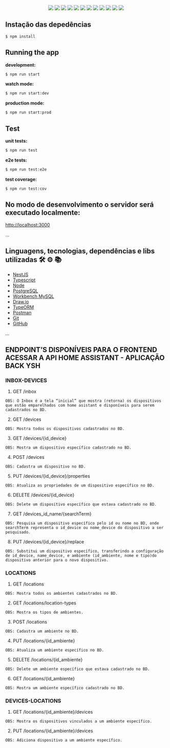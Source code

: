 <p align="center">
  <img src="https://img.shields.io/static/v1?label=NestJS&message=10.3&color=red&style=for-the-badge&logo=nestjs"/>
  <img src="http://img.shields.io/static/v1?label=Typescript&message=5.4&color=blue&style=for-the-badge&logo=typescript"/>
  <img src="http://img.shields.io/static/v1?label=Node&message=20.10.0&color=5fa04e&style=for-the-badge&logo=nodedotjs"/>
  <img src="http://img.shields.io/static/v1?label=Draw.io&message=24.6.4&color=f08705&style=for-the-badge&logo=diagramsdotnet"/>
  <img src="http://img.shields.io/static/v1?label=Workbench MySQL&message=8.0.38&color=4479a1&style=for-the-badge&logo=mysql&logoColor=f5f5f5"/>
  <img src="http://img.shields.io/static/v1?label=PostgreSQL&message=16&color=4169e1&style=for-the-badge&logo=postgresql&logoColor=f5f5f5"/>
  <img src="http://img.shields.io/static/v1?label=TypeORM&message=0.3.20&color=2d3748&style=for-the-badge&logo=typeorm"/>
  <img src="http://img.shields.io/static/v1?label=Postman&message=11&color=orange&style=for-the-badge&logo=postman"/>
  <img src="http://img.shields.io/static/v1?label=Git&message=2.45.2&color=f05032&style=for-the-badge&logo=git"/>
  <img src="http://img.shields.io/static/v1?label=GitHub&message=2024&color=181717&style=for-the-badge&logo=github"/>
  <img src="http://img.shields.io/static/v1?label=STATUS&message=CONCLUIDO&color=green&style=for-the-badge"/>
  <img src="http://img.shields.io/static/v1?label=License&message=MIT&color=green&style=for-the-badge"/>
</p>



## Instação das depedências

```bash
$ npm install
```


## Running the app

**development:**
```bash
$ npm run start
```

**watch mode:**
```bash
$ npm run start:dev
```

**production mode:**
```bash
$ npm run start:prod
```


## Test

**unit tests:**
```bash
$ npm run test
```

**e2e tests:**
```bash
$ npm run test:e2e
```

**test coverage:**
```bash
$ npm run test:cov
```


## No modo de desenvolvimento o servidor será executado localmente:

[http://localhost:3000](http://localhost:3000)


... 

## Linguagens, tecnologias, dependências e libs utilizadas :hammer_and_wrench: :gear: :books:

- [NestJS](https://docs.nestjs.com/)
- [Typescript](https://www.typescriptlang.org/download/)
- [Node](https://nodejs.org/en/download/)
- [PostgreSQL](https://www.postgresql.org/download/)
- [Workbench MySQL](https://dev.mysql.com/downloads/workbench/)
- [Draw.io](https://www.drawio.com/)
- [TypeORM](https://typeorm.io/)
- [Postman](https://www.postman.com/downloads/)
- [Git](https://git-scm.com/downloads)
- [GitHub](https://github.com/)

...


## ENDPOINT’S DISPONÍVEIS PARA O FRONTEND ACESSAR A API HOME ASSISTANT - APLICAÇÃO BACK YSH

### INBOX-DEVICES    
1.	GET 
/inbox

`OBS: O Inbox é a tela “inicial” que mostra (retorna) os dispositivos que estão emparelhados com home asistant e disponíveis para serem cadastrados no BD.`
 
2.	GET
/devices

`OBS: Mostra todos os dispositivos cadastrados no BD.`

3.	GET
/devices/{id_device}

`OBS: Mostra um dispositivo específico cadastrado no BD.`
	
4.	POST
/devices

`OBS: Cadastra um dispositivo no BD.`

5.	PUT
/devices/{id_device}/properties

`OBS: Atualiza as propriedades de um dispositivo específico no BD.`

6.	DELETE
/devices/{id_device}

`OBS: Delete um dispositivo específico que estava cadastrado no BD.`

7.	GET
/devices_id_name/{searchTerm}

`OBS: Pesquisa um dispositivo específico pelo id ou nome no BD, onde searchTerm representa o id_device ou nome_device do dispositivo a ser pesquisado.`

8.	PUT
/devices/{id_device}/replace

`OBS: Substitui um dispositivo específico, transferindo a configuração de id_device, name_device, e ambiente (id_ambiente, nome e tipo)do dispositivo anterior para o novo dispositivo.`

### LOCATIONS 
1.	GET 
/locations

`OBS: Mostra todos os ambientes cadastrados no BD.`

2.	GET
/locations/location-types

`OBS: Mostra os tipos de ambientes.`
 	
3.	POST
/locations

`OBS: Cadastra um ambiente no BD.`

4.	PUT
/locations/{id_ambiente}

`OBS: Atualiza um ambiente específico no BD.`

5.	DELETE
/locations/{id_ambiente}

`OBS: Delete um ambiente específico que estava cadastrado no BD.`

6.	GET
/locations/{id_ambiente}

`OBS: Mostra um ambiente específico cadastrado no BD.`

### DEVICES-LOCATIONS 
1.	GET 
/locations/{id_ambiente}/devices

`OBS: Mostra os dispositivos vinculados a um ambiente específico.`

2.	PUT
/locations/{id_ambiente}/devices

`OBS: Adiciona dispositivo a um ambiente específico.`
